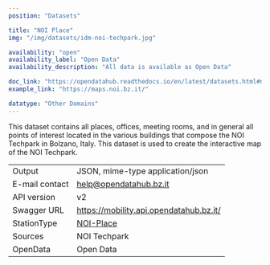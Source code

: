 ```yaml
---
position: "Datasets"

title: "NOI Place"
img: "/img/datasets/idm-noi-techpark.jpg"

availability: "open"
availability_label: "Open Data"
availability_description: "All data is available as Open Data"

doc_link: "https://opendatahub.readthedocs.io/en/latest/datasets.html#noiplace-dataset"
example_link: "https://maps.noi.bz.it/"

datatype: "Other Domains"
---
```


This dataset contains all places, offices, meeting rooms, and in general all points of interest located in the various buildings that compose the NOI Techpark in Bolzano, Italy. This dataset is used to create the interactive map of the NOI Techpark.

|                |                                         |
| :------------- | --------------------------------------- |
| Output         | JSON, mime-type application/json        |
| E-mail contact | help@opendatahub.bz.it                  |
| API version    | v2                                      |
| Swagger URL    | https://mobility.api.opendatahub.bz.it/ |
| StationType    | [NOI-Place](https://mobility.api.opendatahub.bz.it/v2/flat/NOI-Place)                               |
| Sources        | NOI Techpark                            |
| OpenData       | Open Data                              |
